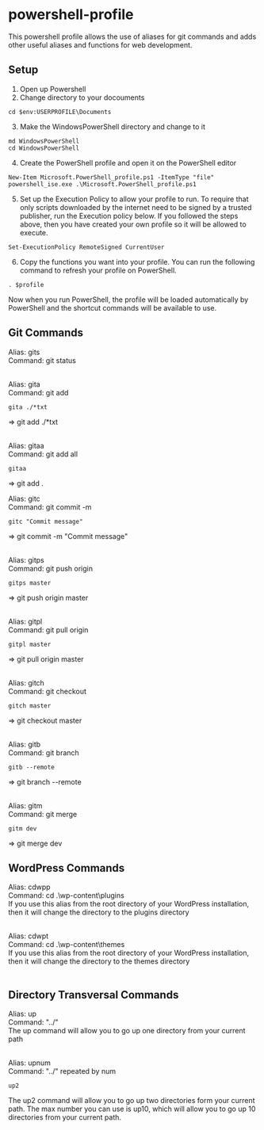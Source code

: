 # powershell-profile
This powershell profile allows the use of aliases for git commands and adds other useful aliases and functions for web development.

## Setup
1. Open up Powershell
2. Change directory to your docouments
```shell
cd $env:USERPROFILE\Documents
```
3. Make the WindowsPowerShell directory and change to it
```shell
md WindowsPowerShell
cd WindowsPowerShell
```
4. Create the PowerShell profile and open it on the PowerShell editor
```shell
New-Item Microsoft.PowerShell_profile.ps1 -ItemType "file"
powershell_ise.exe .\Microsoft.PowerShell_profile.ps1
```

5. Set up the Execution Policy to allow your profile to run. To require that only scripts downloaded by the internet need to be signed by a trusted publisher, run the Execution policy below. If you followed the steps above, then you have created your own profile so it will be allowed to execute.
```shell
Set-ExecutionPolicy RemoteSigned CurrentUser
```

6. Copy the functions you want into your profile. You can run the following command to refresh your profile on PowerShell.
```shell
. $profile
```

Now when you run PowerShell, the profile will be loaded automatically by PowerShell and the shortcut commands will be available to use.

## Git Commands
Alias: gits <br>
Command: git status
<br><br>

Alias: gita <br>
Command: git add <br>
```shell
gita ./*txt
```
=> git add ./*txt
<br><br>

Alias: gitaa <br>
Command: git add all <br>
```shell
gitaa
```
=> git add .

Alias: gitc <br>
Command: git commit -m <br>
```shell
gitc "Commit message"
```
=> git commit -m "Commit message"
<br><br>

Alias: gitps <br>
Command: git push origin <br>
```shell
gitps master
```
=> git push origin master
<br><br>

Alias: gitpl <br>
Command: git pull origin <br>
```shell
gitpl master
```
=> git pull origin master
<br><br>

Alias: gitch <br>
Command: git checkout <br>
```shell
gitch master
```
=> git checkout master
<br><br>

Alias: gitb <br>
Command: git branch <br>
```shell
gitb --remote
```
=> git branch --remote
<br><br>

Alias: gitm <br>
Command: git merge <br>
```shell
gitm dev
```
=> git merge dev

## WordPress Commands
Alias: cdwpp <br>
Command: cd .\wp-content\plugins <br>
If you use this alias from the root directory of your WordPress installation, then it will change the directory to the plugins directory
<br><br>

Alias: cdwpt <br>
Command: cd .\wp-content\themes <br>
If you use this alias from the root directory of your WordPress installation, then it will change the directory to the themes directory
<br><br>

## Directory Transversal Commands
Alias: up <br>
Command: "../" <br>
The up command will allow you to go up one directory from your current path
<br><br>

Alias: upnum <br>
Command: "../" repeated by num <br>
```shell
up2
```
The up2 command will allow you to go up two directories form your current path. The max number you can use is up10, which will allow you to go up 10 directories from your current path.
<br><br>

